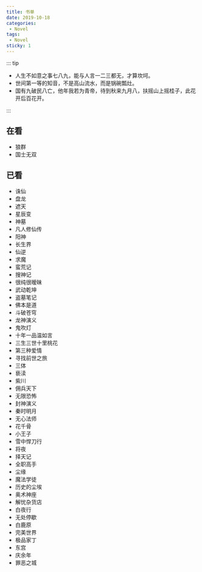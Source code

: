 ```yaml
---
title: 书单
date: 2019-10-18
categories: 
 - Novel
tags: 
 - Novel
sticky: 1
---
```


::: tip

- 人生不如意之事七八九，能与人言一二三都无，才算坎坷。
- 世间第一等的知音，不是高山流水，而是锅碗瓢灶。
- 国有九破民八亡，他年我若为青帝，待到秋来九月八，扶摇山上摇桂子，此花开后百花开。

:::

<!-- more -->

## 在看

- 狼群
- 国士无双

## 已看

- 诛仙
- 盘龙
- 遮天
- 星辰变
- 神墓
- 凡人修仙传
- 阳神
- 长生界
- 仙逆
- 求魔
- 蛮荒记
- 搜神记
- 很纯很暧昧
- 武动乾坤
- 盗墓笔记
- 佛本是道
- 斗破苍穹
- 龙神演义
- 鬼吹灯
- 十年一品温如言
- 三生三世十里桃花
- 第三种爱情
- 寻找前世之旅
- 三体
- 亵渎
- 紫川
- 佣兵天下
- 无限恐怖
- 封神演义
- 秦时明月
- 无心法师
- 花千骨
- 小王子
- 雪中悍刀行
- 将夜
- 择天记
- 全职高手
- 尘缘
- 魔法学徒
- 历史的尘埃
- 奥术神座
- 解忧杂货店
- 白夜行
- 无处停歇
- 白鹿原
- 完美世界
- 极品家丁
- 东宫
- 庆余年
- 罪恶之城